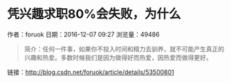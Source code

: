 # 凭兴趣求职80%会失败，为什么
作者：foruok
日期：2016-12-07 09:27
浏览量：49486
> 简介：任何一件事，如果你不投入时间和精力去驯养，就不可能产生真正的兴趣和热爱。多数时候我们是因为做得好而热爱，因热爱而做得更好。

 链接：http://blog.csdn.net/foruok/article/details/53500801
